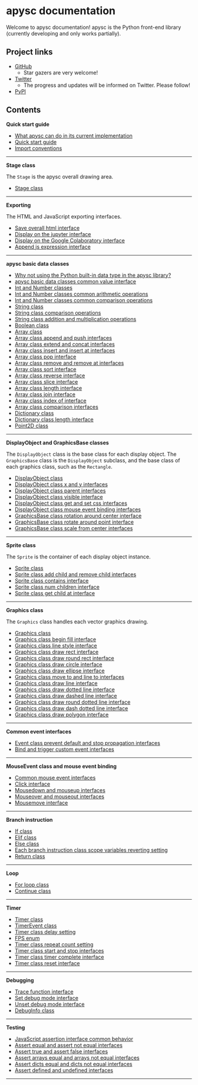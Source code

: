 # apysc documentation

Welcome to apysc documentation! apysc is the Python front-end library (currently developing and only works partially).

## Project links

- [GitHub](https://github.com/simon-ritchie/apysc)
  - Star gazers are very welcome!
- [Twitter](https://twitter.com/apysc)
  - The progress and updates will be informed on Twitter. Please follow!
- [PyPI](https://pypi.org/project/apysc/)

## Contents

**Quick start guide**

- [What apysc can do in its current implementation](what_apysc_can_do.md)
- [Quick start guide](quick_start.md)
- [Import conventions](import_conventions.md)

---

**Stage class**

The `Stage` is the apysc overall drawing area.

- [Stage class](stage.md)

---

**Exporting**

The HTML and JavaScript exporting interfaces.

- [Save overall html interface](save_overall_html.md)
- [Display on the jupyter interface](display_on_jupyter.md)
- [Display on the Google Colaboratory interface](display_on_colaboratory.md)
- [Append js expression interface](append_js_expression.md)

---

**apysc basic data classes**

- [Why not using the Python built-in data type in the apysc library?](why_not_using_python_builtin_data_type.md)
- [apysc basic data classes common value interface](basic_data_classes_value_interface.md)
- [Int and Number classes](int_and_number.md)
- [Int and Number classes common arithmetic operations](int_and_number_arithmetic_operations.md)
- [Int and Number classes common comparison operations](int_and_number_comparison_operations.md)
- [String class](string.md)
- [String class comparison operations](string_comparison_operations.md)
- [String class addition and multiplication operations](string_addition_and_multiplication.md)
- [Boolean class](boolean.md)
- [Array class](array.md)
- [Array class append and push interfaces](array_append_and_push.md)
- [Array class extend and concat interfaces](array_extend_and_concat.md)
- [Array class insert and insert at interfaces](array_insert_and_insert_at.md)
- [Array class pop interface](array_pop.md)
- [Array class remove and remove at interfaces](array_remove_and_remove_at.md)
- [Array class sort interface](array_sort.md)
- [Array class reverse interface](array_reverse.md)
- [Array class slice interface](array_slice.md)
- [Array class length interface](array_length.md)
- [Array class join interface](array_join.md)
- [Array class index of interface](array_index_of.md)
- [Array class comparison interfaces](array_comparison.md)
- [Dictionary class](dictionary.md)
- [Dictionary class length interface](dictionary_length.md)
- [Point2D class](point2d.md)

---

**DisplayObject and GraphicsBase classes**

The `DisplayObject` class is the base class for each display object. The `GraphicsBase` class is the `DisplayObject` subclass, and the base class of each graphics class, such as the `Rectangle`.

- [DisplayObject class](display_object.md)
- [DisplayObject class x and y interfaces](display_object_x_and_y.md)
- [DisplayObject class parent interfaces](display_object_parent.md)
- [DisplayObject class visible interface](display_object_visible.md)
- [DisplayObject class get and set css interfaces](display_object_get_and_set_css.md)
- [DisplayObject class mouse event binding interfaces](display_object_mouse_event.md)
- [GraphicsBase class rotation around center interface](graphics_base_rotation_around_center.md)
- [GraphicsBase class rotate around point interface](graphics_base_rotate_around_point.md)
- [GraphicsBase class scale from center interfaces](graphics_base_scale_from_center.md)

---

**Sprite class**

The `Sprite` is the container of each display object instance.

- [Sprite class](sprite.md)
- [Sprite class add child and remove child interfaces](sprite_add_child_and_remove_child.md)
- [Sprite class contains interface](sprite_contains.md)
- [Sprite class num children interface](sprite_num_children.md)
- [Sprite class get child at interface](sprite_get_child_at.md)

---

**Graphics class**

The `Graphics` class handles each vector graphics drawing.

- [Graphics class](graphics.md)
- [Graphics class begin fill interface](graphics_begin_fill.md)
- [Graphics class line style interface](graphics_line_style.md)
- [Graphics class draw rect interface](graphics_draw_rect.md)
- [Graphics class draw round rect interface](graphics_draw_round_rect.md)
- [Graphics class draw circle interface](graphics_draw_circle.md)
- [Graphics class draw ellipse interface](graphics_draw_ellipse.md)
- [Graphics class move to and line to interfaces](graphics_move_to_and_line_to.md)
- [Graphics class draw line interface](graphics_draw_line.md)
- [Graphics class draw dotted line interface](graphics_draw_dotted_line.md)
- [Graphics class draw dashed line interface](graphics_draw_dashed_line.md)
- [Graphics class draw round dotted line interface](graphics_draw_round_dotted_line.md)
- [Graphics class draw dash dotted line interface](graphics_draw_dash_dotted_line.md)
- [Graphics class draw polygon interface](graphics_draw_polygon.md)

---

**Common event interfaces**

- [Event class prevent default and stop propagation interfaces](event_prevent_default_and_stop_propagation.md)
- [Bind and trigger custom event interfaces](bind_and_trigger_custom_event.md)

---

**MouseEvent class and mouse event binding**

- [Common mouse event interfaces](mouse_event_common.md)
- [Click interface](click.md)
- [Mousedown and mouseup interfaces](mousedown_and_mouseup.md)
- [Mouseover and mouseout interfaces](mouseover_and_mouseout.md)
- [Mousemove interface](mousemove.md)

---

**Branch instruction**

- [If class](if.md)
- [Elif class](elif.md)
- [Else class](else.md)
- [Each branch instruction class scope variables reverting setting](branch_instruction_variables_reverting_setting.md)
- [Return class](return.md)

---

**Loop**

- [For loop class](for.md)
- [Continue class](continue.md)

---

**Timer**

- [Timer class](timer.md)
- [TimerEvent class](timer_event.md)
- [Timer class delay setting](timer_delay.md)
- [FPS enum](fps.md)
- [Timer class repeat count setting](timer_repeat_count.md)
- [Timer class start and stop interfaces](timer_start_and_stop.md)
- [Timer class timer complete interface](timer_complete.md)
- [Timer class reset interface](timer_reset.md)

---

**Debugging**

- [Trace function interface](trace.md)
- [Set debug mode interface](set_debug_mode.md)
- [Unset debug mode interface](unset_debug_mode.md)
- [DebugInfo class](debug_info.md)

---

**Testing**

- [JavaScript assertion interface common behavior](assertion_common_behavior.md)
- [Assert equal and assert not equal interfaces](assert_equal_and_not_equal.md)
- [Assert true and assert false interfaces](assert_true_and_false.md)
- [Assert arrays equal and arrays not equal interfaces](assert_arrays_equal_and_arrays_not_equal.md)
- [Assert dicts equal and dicts not equal interfaces](assert_dicts_equal_and_dicts_not_equal.md)
- [Assert defined and undefined interfaces](assert_defined_and_undefined.md)

---

